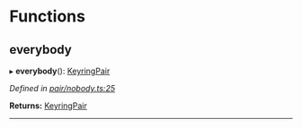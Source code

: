 

# Functions

<a id="everybody"></a>

##  everybody

▸ **everybody**(): [KeyringPair](../interfaces/_types_.keyringpair.md)

*Defined in [pair/nobody.ts:25](https://github.com/polkadot-js/common/blob/74b37cf/packages/keyring/src/pair/nobody.ts#L25)*

**Returns:** [KeyringPair](../interfaces/_types_.keyringpair.md)

___

